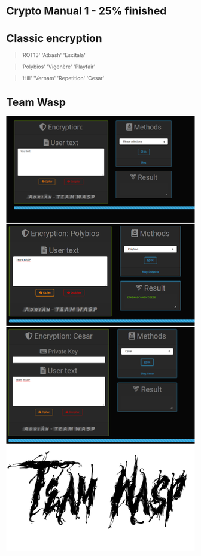 # Crypto Manual 1 - 25% finished

# Classic encryption

> 'ROT13' 'Atbash' 'Escítala'

> 'Polybios' 'Vigenère' 'Playfair'

> 'Hill' 'Vernam' 'Repetition' 'Cesar'

# Team Wasp

![](./img/1.PNG)
![](./img/2.PNG)
![](./img/3.PNG)
![](https://raw.githubusercontent.com/AdrianOkri/CifradoIvuis/master/Sc/Captura16.jpg)